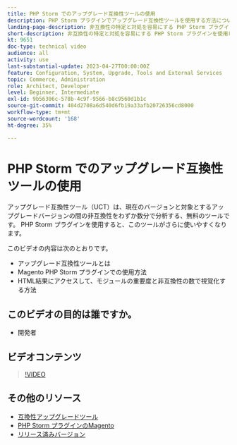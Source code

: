```yaml
---
title: PHP Storm でのアップグレード互換性ツールの使用
description: PHP Storm プラグインでアップグレード互換性ツールを使用する方法については、このテクニカルビデオをご覧ください。
landing-page-description: 非互換性の特定と対処を容易にする PHP Storm プラグインを使用したアップグレード互換性ツールの使用方法について学習します。
short-description: 非互換性の特定と対処を容易にする PHP Storm プラグインを使用したアップグレード互換性ツールの使用方法について説明します。
kt: 9651
doc-type: technical video
audience: all
activity: use
last-substantial-update: 2023-04-27T00:00:00Z
feature: Configuration, System, Upgrade, Tools and External Services
topic: Commerce, Administration
role: Architect, Developer
level: Beginner, Intermediate
exl-id: 9b56306c-578b-4c9f-9566-b8c9560d1b1c
source-git-commit: 404d2708a6d540d6fb19a33afb20726356cd8000
workflow-type: tm+mt
source-wordcount: '168'
ht-degree: 35%

---
```


# PHP Storm でのアップグレード互換性ツールの使用

アップグレード互換性ツール（UCT）は、現在のバージョンと対象とするアップグレードバージョンの間の非互換性をわずか数分で分析する、無料のツールです。 PHP Storm プラグインを使用すると、このツールがさらに使いやすくなります。

このビデオの内容は次のとおりです。

- アップグレード互換性ツールとは
- Magento PHP Storm プラグインでの使用方法
- HTML結果にアクセスして、モジュールの重要度と非互換性の数で視覚化する方法

## このビデオの目的は誰ですか。

- 開発者

## ビデオコンテンツ

>[!VIDEO](https://video.tv.adobe.com/v/340150?quality=12&learn=on)

## その他のリソース

- [ 互換性アップグレードツール ](https://experienceleague.adobe.com/docs/commerce-operations/upgrade-guide/upgrade-compatibility-tool/overview.html)
- [PHP Storm プラグインのMagento](https://plugins.jetbrains.com/plugin/8024-magento-phpstorm)
- [ リリース済みバージョン ](https://experienceleague.adobe.com/docs/commerce-operations/release/versions.html)
